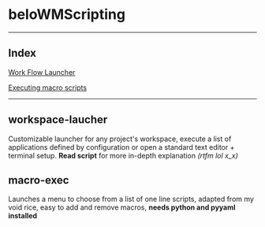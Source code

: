 # beloWMScripting

---

## Index

[Work Flow Launcher](#workspace-laucher)

[Executing macro scripts](#macro-exec)

---

## workspace-laucher

Customizable launcher for any project's workspace, execute a list of applications defined by configuration or open a standard text editor + terminal setup.
**Read script** for more in-depth explanation *(rtfm lol x_x)*

## macro-exec

Launches a menu to choose from a list of one line scripts, adapted from my void rice, easy to add and remove macros, **needs python and pyyaml installed**
